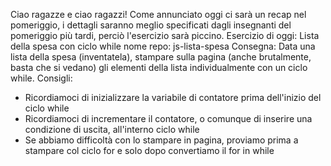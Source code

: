 Ciao ragazze e ciao ragazzi!
Come annunciato oggi ci sarà un recap nel pomeriggio, i dettagli saranno meglio specificati dagli insegnanti del pomeriggio più tardi, perciò l'esercizio sarà piccino.
Esercizio di oggi: Lista della spesa con ciclo while
nome repo: js-lista-spesa
Consegna:
Data una lista della spesa (inventatela), stampare sulla pagina (anche brutalmente, basta che si vedano) gli elementi della lista individualmente con un ciclo while.
Consigli:
- Ricordiamoci di inizializzare la variabile di contatore prima dell'inizio del ciclo while
- Ricordiamoci di incrementare il contatore, o comunque di inserire una condizione di uscita, all'interno ciclo while
- Se abbiamo difficoltà con lo stampare in pagina, proviamo prima a stampare col ciclo for e solo dopo convertiamo il for in while